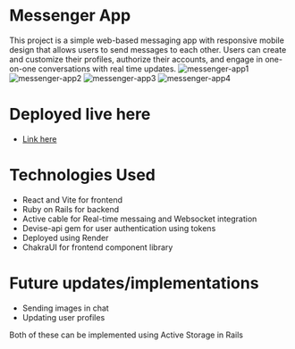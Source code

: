 # Messenger App

This project is a simple web-based messaging app with responsive mobile design that allows users to send messages to each other. Users can create and customize their profiles, authorize their accounts, and engage in one-on-one conversations with real time updates.
![messenger-app1](https://github.com/kenyounot123/messenger-app/assets/70028795/5a503f10-f78b-4a09-89de-5942a5975e7d)
![messenger-app2](https://github.com/kenyounot123/messenger-app/assets/70028795/8718ec20-e774-4047-b394-68ddac358d2c)
![messenger-app3](https://github.com/kenyounot123/messenger-app/assets/70028795/ef794533-818e-4020-abd0-9a62163d1ad8)
![messenger-app4](https://github.com/kenyounot123/messenger-app/assets/70028795/1ca00300-61bb-4bb9-9170-336176a2a26f)

# Deployed live here

- [Link here](https://messenger-app-0vcf.onrender.com)

# Technologies Used

- React and Vite for frontend
- Ruby on Rails for backend
- Active cable for Real-time messaing and Websocket integration
- Devise-api gem for user authentication using tokens
- Deployed using Render
- ChakraUI for frontend component library

# Future updates/implementations

- Sending images in chat
- Updating user profiles

Both of these can be implemented using Active Storage in Rails
